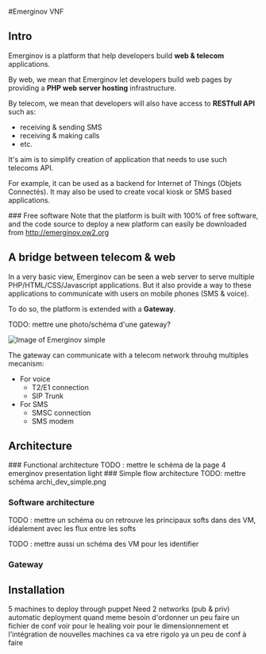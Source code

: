 #Emerginov VNF
## Intro

Emerginov is a platform that help developers build **web & telecom** applications.

By web, we mean that Emerginov let developers build web pages by providing a **PHP web server hosting** infrastructure.

By telecom, we mean that developers will also have access to **RESTfull API** such as:

 * receiving & sending SMS
 * receiving & making calls
 * etc.

It's aim is to simplify creation of application that needs to use such telecoms API.

For example, it can be used as a backend for Internet of Things (Objets Connectés). It may also be used to create vocal kiosk or SMS based applications.

### Free software
Note that the platform is built with 100% of free software, and the code source to deploy a new platform can easily be downloaded from http://emerginov.ow2.org
 
## A bridge between telecom & web

In a very basic view, Emerginov can be seen a web server to serve multiple PHP/HTML/CSS/Javascript applications. But it also provide a way to these applications to communicate with users on mobile phones (SMS & voice).

To do so, the platform is extended with a **Gateway**.

TODO: mettre une photo/schéma d'une gateway?

![Image of Emerginov simple](/docs/archi_reseau.png)

The gateway can communicate with a telecom network throuhg multiples mecanism:

* For voice
  * T2/E1 connection
  * SIP Trunk
* For SMS
  * SMSC connection
  * SMS modem

## Architecture
### Functional architecture
TODO : mettre le schéma de la page 4 emerginov presentation light
### Simple flow architecture
TODO: mettre schéma archi_dev_simple.png

### Software architecture
TODO : mettre un schéma ou on retrouve les principaux softs dans des VM, idéalement avec les flux entre les softs

TODO : mettre aussi un schéma des VM pour les identifier

### Gateway

## Installation
5 machines to deploy through puppet
Need 2 networks (pub & priv)
automatic deployment
quand meme besoin d'ordonner un peu
faire un fichier de conf
voir pour le healing
voir pour le dimensionnement et l'intégration de nouvelles machines
ca va etre rigolo ya un peu de conf à faire

